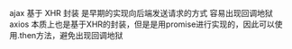 ajax 基于 XHR 封装  是早期的实现向后端发送请求的方式 容易出现回调地狱
axios 本质上也是基于XHR的封装，但是是用promise进行实现的，因此可以使用.then方法，避免出现回调地狱
